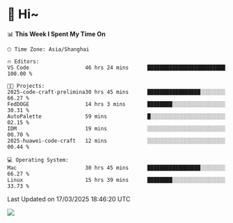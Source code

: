# 👋 Hi~

<!--START_SECTION:waka-->
📊 **This Week I Spent My Time On** 

```text
🕑︎ Time Zone: Asia/Shanghai

🔥 Editors: 
VS Code                  46 hrs 24 mins      █████████████████████████   100.00 % 

🐱‍💻 Projects: 
2025-code-craft-prelimina30 hrs 45 mins      █████████████████░░░░░░░░   66.27 % 
FedDOGE                  14 hrs 3 mins       ████████░░░░░░░░░░░░░░░░░   30.31 % 
AutoPalette              59 mins             █░░░░░░░░░░░░░░░░░░░░░░░░   02.15 % 
IDM                      19 mins             ░░░░░░░░░░░░░░░░░░░░░░░░░   00.70 % 
2025-huawei-code-craft   12 mins             ░░░░░░░░░░░░░░░░░░░░░░░░░   00.44 % 

💻 Operating System: 
Mac                      30 hrs 45 mins      █████████████████░░░░░░░░   66.27 % 
Linux                    15 hrs 39 mins      ████████░░░░░░░░░░░░░░░░░   33.73 % 
```


 Last Updated on 17/03/2025 18:46:20 UTC
<!--END_SECTION:waka-->

![](https://komarev.com/ghpvc/?username=lvdongyi&label=Profile%20views&color=0e75b6&style=flat)
<!---
lvdongyi/lvdongyi is a ✨ special ✨ repository because its `README.md` (this file) appears on your GitHub profile.
You can click the Preview link to take a look at your changes.
--->
